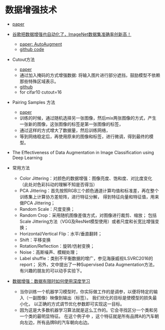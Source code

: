 # 数据增强技术


* [paper](paper/Some%20Improvements%20on%20Deep%20Convolutional%20Neural%20Network%20Based%20Image%20Classification.pdf)
* [谷歌把数据增强也自动化了，ImageNet数据集准确率创新高！](https://mp.weixin.qq.com/s/8cjPs0cvzgd60CXQVGja0A)
    * [paper: AutoAugment](paper/2018%20-%20AutoAugment%20Learning%20Augmentation%20Policies%20from%20Data.pdf)
    * [github code](data_argument/autoaugment.py)
* Cutout方法   
    * [paper](paper/2017-Improved%20Regularization%20of%20Convolutional%20Neural%20Networks%20with%20Cutout.pdf)
    * 通过加入掩码的方式增强数据: 将输入图片进行部分遮挡，鼓励模型不依赖那些特殊区域表示。
    * [github](data_argument/cutout.py)
    * for cifar10 cutout=16
* Pairing Samples 方法
    * [paper](paper/2018-Data%20Augmentation%20by%20Pairing%20Samples%20for%20Images%20Classification.pdf)
    * 训练的时候，通过随机选择另一张图像，然后mix两张图像的方式，产生一张新的图像，这张图像的标签是第一张图像的标签，
    * 通过这样的方式增大了数据量，然后训练网络，
    * 等到网络稳定后，再使用原来的图像和标签，进行微调，得到最终的模型。
* The Effectiveness of Data Augmentation in Image Classification using Deep Learning
    

* 常用方法
    * Color Jittering：对颜色的数据增强：图像亮度、饱和度、对比度变化（此处对色彩抖动的理解不知是否得当）
    * PCA  Jittering：首先按照RGB三个颜色通道计算均值和标准差，再在整个训练集上计算协方差矩阵，进行特征分解，
    得到特征向量和特征值，用来做PCA Jittering；
    * Random Scale：尺度变换；
    * Random Crop：采用随机图像差值方式，对图像进行裁剪、缩放；
    包括Scale Jittering方法（VGG及ResNet模型使用）或者尺度和长宽比增强变换；
    * Horizontal/Vertical Flip：水平/垂直翻转；
    * Shift：平移变换
    * Rotation/Reflection：旋转/仿射变换；
    * Noise：高斯噪声、模糊处理；
    * Label shuffle：类别不平衡数据的增广，参见海康威视ILSVRC2016的report；
    另外，文中提出了一种Supervised Data Augmentation方法，有兴趣的朋友的可以动手实验下。
    
* [数据增强：数据有限时如何使用深度学习](https://www.leiphone.com/news/201805/avOH5g1ZX3lAbmjp.html) 
    * 当你训练一个机器学习模型时，你实际做工作的是调参，以便将特定的输入（一副图像）映像到输出（标签）。
    我们优化的目标是使模型的损失最小化， 以正确的方式调节优化参数即可实现这一目标。
    * 因为这是大多数机器学习算法就是这么工作的。它会寻找区分一个类和另一个类的最明显特征。
    在这个例子中 ，这个特征就是所有品牌A的汽车朝向左边，所有品牌B的汽车朝向右边。